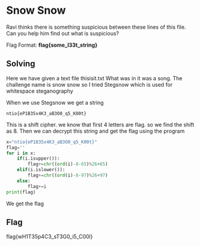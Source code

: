 # Snow Snow

Ravi thinks there is something suspicious between these lines of this file. Can you help him find out what is suspicious?

Flag Format: **flag{some_l33t_string}**

## Solving

Here we have given a text file thisisit.txt What was in it was  a song. The challenge name is snow snow so I tried Stegsnow which is used for whitespace steganography

When we use Stegsnow we get a string

```
ntio{eP1B35x4K3_aB3O0_q5_K00t}
```

This is a shift cipher. we know that first 4 letters are flag. so we find the shift as 8. Then we can decrypt this string and get the flag using the program

```python
x="ntio{eP1B35x4K3_aB3O0_q5_K00t}"
flag=''
for i in x:
    if(i.isupper()):
        flag+=chr((ord(i)-8-65)%26+65)
    elif(i.islower()):
        flag+=chr((ord(i)-8-97)%26+97)
    else:
        flag+=i
print(flag)
```

We get the flag

## Flag

flag{wH1T35p4C3_sT3G0_i5_C00l}